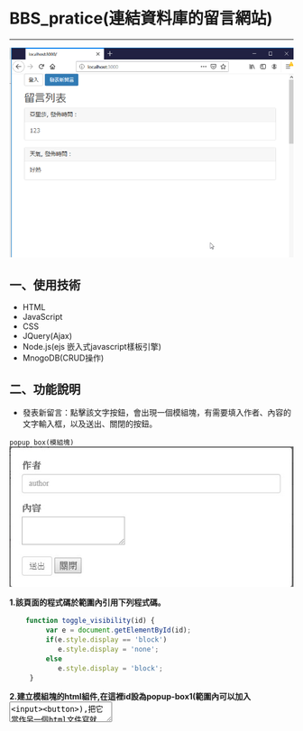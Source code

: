 # BBS_pratice(連結資料庫的留言網站)

***

![image](https://github.com/JohnnyOfSnow/BBS_pratice/blob/master/demo_image/m85tz-jeujg.gif)

## 一、使用技術
  * HTML
  * JavaScript
  * CSS
  * JQuery(Ajax)
  * Node.js(ejs 嵌入式javascript樣板引擎)
  * MnogoDB(CRUD操作)

## 二、功能說明
  * 發表新留言：點擊該文字按鈕，會出現一個模組塊，有需要填入作者、內容的文字輸入框，以及送出、關閉的按鈕。

  `popup box(模組塊)`
  ![image](https://github.com/JohnnyOfSnow/BBS_pratice/blob/master/demo_image/popup_box.jpg)

  **1.該頁面的程式碼於<head>範圍內引用下列程式碼。**

  ```js
	  function toggle_visibility(id) {
	       var e = document.getElementById(id);
	       if(e.style.display == 'block')
	          e.style.display = 'none';
	       else
	          e.style.display = 'block';
	   }
  ```
  **2.建立模組塊的html組件,在這裡id設為popup-box1(範圍內可以加入<label><textarea><input><button>),把它當作另一個html文件寫就好。**

  ```html
	  <div id="popup-box1" class="popup-position">
	  	<div id="popup-wrapper">
      		<div id="popup-container">
	      		//can add <label> <textarea> <input> <button>...
	      	</div>
	    </div>
	  </div>
  ```
  **3.建立CSS文件，對popup-position、popup-wrapper、popup-container進行渲染**

  ![image](https://github.com/JohnnyOfSnow/BBS_pratice/blob/master/demo_image/popup_box_structure.jpg)

  **4.按鈕的onclick方法指向toggle_visibility,參數指向模組塊的id。**

  ```html
  onclick="toggle_visibility('popup-box1')
  ```

  **5.要關閉模組塊，只要在模組塊內新增一個按鈕，然後onclick方法再次指向模組塊就好。**

  ```html
  <button type="button" onclick="toggle_visibility('popup-box1');">關閉</button>
  ```